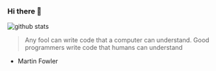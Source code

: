### Hi there 👋



![github stats](https://github-readme-stats.vercel.app/api?username=liudix&show_icons=true)


> Any fool can write code that a computer can understand. Good programmers write code that humans can understand
- Martin Fowler
